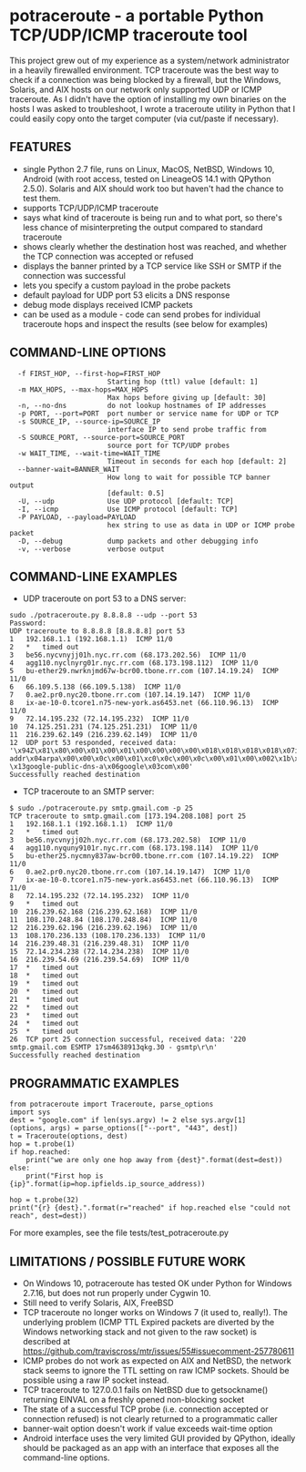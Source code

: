potraceroute - a portable Python TCP/UDP/ICMP traceroute tool
=============================================================

This project grew out of my experience as a system/network administrator
in a heavily firewalled environment. TCP traceroute was the best
way to check if a connection was being blocked by a firewall,
but the Windows, Solaris, and AIX hosts on our network only supported
UDP or ICMP traceroute.  As I didn't have the option of installing
my own binaries on the hosts I was asked to troubleshoot, I wrote
a traceroute utility in Python that I could easily copy onto the
target computer (via cut/paste if necessary).

## FEATURES
* single Python 2.7 file, runs on Linux, MacOS, NetBSD, Windows 10,
Android (with root access, tested on LineageOS 14.1 with QPython 2.5.0).
Solaris and AIX should work too but haven't had the chance to test them.
* supports TCP/UDP/ICMP traceroute
* says what kind of traceroute is being run and to what port, so there's
less chance of misinterpreting the output compared to standard traceroute
* shows clearly whether the destination host was reached, and whether
the TCP connection was accepted or refused
* displays the banner printed by a TCP service like SSH or SMTP if the
connection was successful
* lets you specify a custom payload in the probe packets
* default payload for UDP port 53 elicits a DNS response
* debug mode displays received ICMP packets
* can be used as a module - code can send probes for individual traceroute
hops and inspect the results (see below for examples)

## COMMAND-LINE OPTIONS
```
  -f FIRST_HOP, --first-hop=FIRST_HOP
                        Starting hop (ttl) value [default: 1]
  -m MAX_HOPS, --max-hops=MAX_HOPS
                        Max hops before giving up [default: 30]
  -n, --no-dns          do not lookup hostnames of IP addresses
  -p PORT, --port=PORT  port number or service name for UDP or TCP
  -s SOURCE_IP, --source-ip=SOURCE_IP
                        interface IP to send probe traffic from
  -S SOURCE_PORT, --source-port=SOURCE_PORT
                        source port for TCP/UDP probes
  -w WAIT_TIME, --wait-time=WAIT_TIME
                        Timeout in seconds for each hop [default: 2]
  --banner-wait=BANNER_WAIT
                        How long to wait for possible TCP banner output
                        [default: 0.5]
  -U, --udp             Use UDP protocol [default: TCP]
  -I, --icmp            Use ICMP protocol [default: TCP]
  -P PAYLOAD, --payload=PAYLOAD
                        hex string to use as data in UDP or ICMP probe packet
  -D, --debug           dump packets and other debugging info
  -v, --verbose         verbose output
```

## COMMAND-LINE EXAMPLES
* UDP traceroute on port 53 to a DNS server:
```
sudo ./potraceroute.py 8.8.8.8 --udp --port 53
Password:
UDP traceroute to 8.8.8.8 [8.8.8.8] port 53
1	192.168.1.1 (192.168.1.1)  ICMP 11/0
2	*	timed out
3	be56.nycvnyjj01h.nyc.rr.com (68.173.202.56)  ICMP 11/0
4	agg110.nyclnyrg01r.nyc.rr.com (68.173.198.112)  ICMP 11/0
5	bu-ether29.nwrknjmd67w-bcr00.tbone.rr.com (107.14.19.24)  ICMP 11/0
6	66.109.5.138 (66.109.5.138)  ICMP 11/0
7	0.ae2.pr0.nyc20.tbone.rr.com (107.14.19.147)  ICMP 11/0
8	ix-ae-10-0.tcore1.n75-new-york.as6453.net (66.110.96.13)  ICMP 11/0
9	72.14.195.232 (72.14.195.232)  ICMP 11/0
10	74.125.251.231 (74.125.251.231)  ICMP 11/0
11	216.239.62.149 (216.239.62.149)  ICMP 11/0
12	UDP port 53 responded, received data: '\x94Z\x81\x80\x00\x01\x00\x01\x00\x00\x00\x00\x018\x018\x018\x018\x07in-addr\x04arpa\x00\x00\x0c\x00\x01\xc0\x0c\x00\x0c\x00\x01\x00\x002\x1b\x00 \x13google-public-dns-a\x06google\x03com\x00'
Successfully reached destination
```
* TCP traceroute to an SMTP server:
```
$ sudo ./potraceroute.py smtp.gmail.com -p 25
TCP traceroute to smtp.gmail.com [173.194.208.108] port 25
1	192.168.1.1 (192.168.1.1)  ICMP 11/0
2	*	timed out
3	be56.nycvnyjj02h.nyc.rr.com (68.173.202.58)  ICMP 11/0
4	agg110.nyquny9101r.nyc.rr.com (68.173.198.114)  ICMP 11/0
5	bu-ether25.nycmny837aw-bcr00.tbone.rr.com (107.14.19.22)  ICMP 11/0
6	0.ae2.pr0.nyc20.tbone.rr.com (107.14.19.147)  ICMP 11/0
7	ix-ae-10-0.tcore1.n75-new-york.as6453.net (66.110.96.13)  ICMP 11/0
8	72.14.195.232 (72.14.195.232)  ICMP 11/0
9	*	timed out
10	216.239.62.168 (216.239.62.168)  ICMP 11/0
11	108.170.248.84 (108.170.248.84)  ICMP 11/0
12	216.239.62.196 (216.239.62.196)  ICMP 11/0
13	108.170.236.133 (108.170.236.133)  ICMP 11/0
14	216.239.48.31 (216.239.48.31)  ICMP 11/0
15	72.14.234.238 (72.14.234.238)  ICMP 11/0
16	216.239.54.69 (216.239.54.69)  ICMP 11/0
17	*	timed out
18	*	timed out
19	*	timed out
20	*	timed out
21	*	timed out
22	*	timed out
23	*	timed out
24	*	timed out
25	*	timed out
26	TCP port 25 connection successful, received data: '220 smtp.gmail.com ESMTP 17sm4638913qkg.30 - gsmtp\r\n'
Successfully reached destination
```

## PROGRAMMATIC EXAMPLES
```
from potraceroute import Traceroute, parse_options
import sys
dest = "google.com" if len(sys.argv) != 2 else sys.argv[1]
(options, args) = parse_options(["--port", "443", dest])
t = Traceroute(options, dest)
hop = t.probe(1)
if hop.reached:
    print("we are only one hop away from {dest}".format(dest=dest))
else:
    print("First hop is {ip}".format(ip=hop.ipfields.ip_source_address))

hop = t.probe(32)
print("{r} {dest}.".format(r="reached" if hop.reached else "could not reach", dest=dest))
```
For more examples, see the file tests/test_potraceroute.py

## LIMITATIONS / POSSIBLE FUTURE WORK
* On Windows 10, potraceroute has tested OK under Python for Windows 2.7.16,
but does not run properly under Cygwin 10.
* Still need to verify Solaris, AIX, FreeBSD
* TCP traceroute no longer works on Windows 7 (it used to, really!).
The underlying problem (ICMP TTL Expired packets are diverted by the
Windows networking stack and not given to the raw socket) is described at
https://github.com/traviscross/mtr/issues/55#issuecomment-257780611
* ICMP probes do not work as expected on AIX and NetBSD, the network
stack seems to ignore the TTL setting on raw ICMP sockets.
Should be possible using a raw IP socket instead.
* TCP traceroute to 127.0.0.1 fails on NetBSD due to getsockname() returning
EINVAL on a freshly opened non-blocking socket
* The state of a successful TCP probe (i.e. connection accepted or
connection refused) is not clearly returned to a programmatic caller
* banner-wait option doesn't work if value exceeds wait-time option
* Android interface uses the very limited GUI provided by QPython, ideally
should be packaged as an app with an interface that exposes all the
command-line options.
